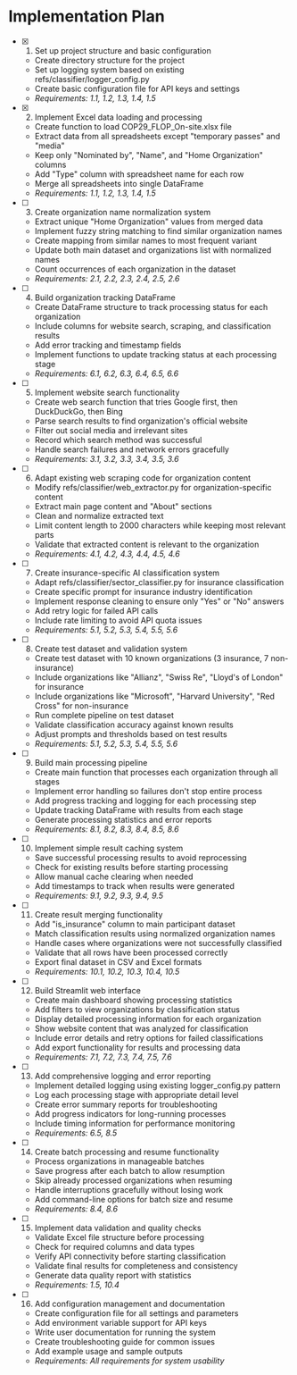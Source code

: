 # Implementation Plan

- [x] 1. Set up project structure and basic configuration
  - Create directory structure for the project
  - Set up logging system based on existing refs/classifier/logger_config.py
  - Create basic configuration file for API keys and settings
  - _Requirements: 1.1, 1.2, 1.3, 1.4, 1.5_

- [x] 2. Implement Excel data loading and processing
  - Create function to load COP29_FLOP_On-site.xlsx file
  - Extract data from all spreadsheets except "temporary passes" and "media"
  - Keep only "Nominated by", "Name", and "Home Organization" columns
  - Add "Type" column with spreadsheet name for each row
  - Merge all spreadsheets into single DataFrame
  - _Requirements: 1.1, 1.2, 1.3, 1.4, 1.5_

- [ ] 3. Create organization name normalization system
  - Extract unique "Home Organization" values from merged data
  - Implement fuzzy string matching to find similar organization names
  - Create mapping from similar names to most frequent variant
  - Update both main dataset and organizations list with normalized names
  - Count occurrences of each organization in the dataset
  - _Requirements: 2.1, 2.2, 2.3, 2.4, 2.5, 2.6_

- [ ] 4. Build organization tracking DataFrame
  - Create DataFrame structure to track processing status for each organization
  - Include columns for website search, scraping, and classification results
  - Add error tracking and timestamp fields
  - Implement functions to update tracking status at each processing stage
  - _Requirements: 6.1, 6.2, 6.3, 6.4, 6.5, 6.6_

- [ ] 5. Implement website search functionality
  - Create web search function that tries Google first, then DuckDuckGo, then Bing
  - Parse search results to find organization's official website
  - Filter out social media and irrelevant sites
  - Record which search method was successful
  - Handle search failures and network errors gracefully
  - _Requirements: 3.1, 3.2, 3.3, 3.4, 3.5, 3.6_

- [ ] 6. Adapt existing web scraping code for organization content
  - Modify refs/classifier/web_extractor.py for organization-specific content
  - Extract main page content and "About" sections
  - Clean and normalize extracted text
  - Limit content length to 2000 characters while keeping most relevant parts
  - Validate that extracted content is relevant to the organization
  - _Requirements: 4.1, 4.2, 4.3, 4.4, 4.5, 4.6_

- [ ] 7. Create insurance-specific AI classification system
  - Adapt refs/classifier/sector_classifier.py for insurance classification
  - Create specific prompt for insurance industry identification
  - Implement response cleaning to ensure only "Yes" or "No" answers
  - Add retry logic for failed API calls
  - Include rate limiting to avoid API quota issues
  - _Requirements: 5.1, 5.2, 5.3, 5.4, 5.5, 5.6_

- [ ] 8. Create test dataset and validation system
  - Create test dataset with 10 known organizations (3 insurance, 7 non-insurance)
  - Include organizations like "Allianz", "Swiss Re", "Lloyd's of London" for insurance
  - Include organizations like "Microsoft", "Harvard University", "Red Cross" for non-insurance
  - Run complete pipeline on test dataset
  - Validate classification accuracy against known results
  - Adjust prompts and thresholds based on test results
  - _Requirements: 5.1, 5.2, 5.3, 5.4, 5.5, 5.6_

- [ ] 9. Build main processing pipeline
  - Create main function that processes each organization through all stages
  - Implement error handling so failures don't stop entire process
  - Add progress tracking and logging for each processing step
  - Update tracking DataFrame with results from each stage
  - Generate processing statistics and error reports
  - _Requirements: 8.1, 8.2, 8.3, 8.4, 8.5, 8.6_

- [ ] 10. Implement simple result caching system
  - Save successful processing results to avoid reprocessing
  - Check for existing results before starting processing
  - Allow manual cache clearing when needed
  - Add timestamps to track when results were generated
  - _Requirements: 9.1, 9.2, 9.3, 9.4, 9.5_

- [ ] 11. Create result merging functionality
  - Add "is_insurance" column to main participant dataset
  - Match classification results using normalized organization names
  - Handle cases where organizations were not successfully classified
  - Validate that all rows have been processed correctly
  - Export final dataset in CSV and Excel formats
  - _Requirements: 10.1, 10.2, 10.3, 10.4, 10.5_

- [ ] 12. Build Streamlit web interface
  - Create main dashboard showing processing statistics
  - Add filters to view organizations by classification status
  - Display detailed processing information for each organization
  - Show website content that was analyzed for classification
  - Include error details and retry options for failed classifications
  - Add export functionality for results and processing data
  - _Requirements: 7.1, 7.2, 7.3, 7.4, 7.5, 7.6_

- [ ] 13. Add comprehensive logging and error reporting
  - Implement detailed logging using existing logger_config.py pattern
  - Log each processing stage with appropriate detail level
  - Create error summary reports for troubleshooting
  - Add progress indicators for long-running processes
  - Include timing information for performance monitoring
  - _Requirements: 6.5, 8.5_

- [ ] 14. Create batch processing and resume functionality
  - Process organizations in manageable batches
  - Save progress after each batch to allow resumption
  - Skip already processed organizations when resuming
  - Handle interruptions gracefully without losing work
  - Add command-line options for batch size and resume
  - _Requirements: 8.4, 8.6_

- [ ] 15. Implement data validation and quality checks
  - Validate Excel file structure before processing
  - Check for required columns and data types
  - Verify API connectivity before starting classification
  - Validate final results for completeness and consistency
  - Generate data quality report with statistics
  - _Requirements: 1.5, 10.4_

- [ ] 16. Add configuration management and documentation
  - Create configuration file for all settings and parameters
  - Add environment variable support for API keys
  - Write user documentation for running the system
  - Create troubleshooting guide for common issues
  - Add example usage and sample outputs
  - _Requirements: All requirements for system usability_